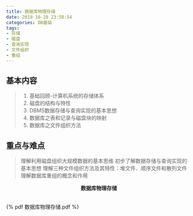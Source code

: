 ```yaml
---
title: 数据库物理存储
date: 2019-10-20 23:58:54
categories: DB基础
tags:
- 存储
- 磁盘
- 查询实现
- 文件组织
- 重组
---
```

## 基本内容
> 1. 基础回顾-计算机系统的存储体系
> 2. 磁盘的结构与特性
> 3. DBMS数据存储与查询实现的基本思想
> 4. 数据库之表和记录与磁盘块的映射
> 5. 数据库之文件组织方法
## 重点与难点
> 理解利用磁盘组织大规模数据的基本思维
> 初步了解数据存储与查询实现的基本思想
> 理解三种文件组织方法及其特性：堆文件、顺序文件和散列文件
> 理解数据库重组的概念和作用

<center>

**数据库物理存储**

</center>

<br>
{% pdf 数据库物理存储.pdf %} 
</br>

